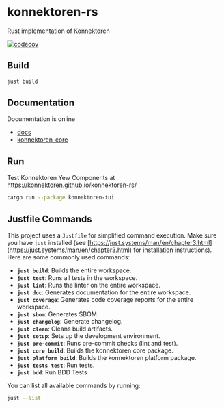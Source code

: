 # konnektoren-rs
Rust implementation of Konnektoren

[![codecov](https://codecov.io/gh/konnektoren/konnektoren-rs/branch/main/graph/badge.svg)](https://codecov.io/gh/konnektoren/konnektoren-rs)

## Build
```bash
just build
```

## Documentation

Documentation is online

* [docs](https://konnektoren.github.io/konnektoren-rs/docs/)
* [konnektoren_core](https://konnektoren.github.io/konnektoren-rs/doc/konnektoren_core/)

## Run

Test Konnektoren Yew Components at https://konnektoren.github.io/konnektoren-rs/

```bash
cargo run --package konnektoren-tui
```

## Justfile Commands

This project uses a `Justfile` for simplified command execution.  Make sure you have `just` installed (see [https://just.systems/man/en/chapter3.html](https://just.systems/man/en/chapter3.html) for installation instructions). Here are some commonly used commands:

*   **`just build`**: Builds the entire workspace.
*   **`just test`**: Runs all tests in the workspace.
*   **`just lint`**: Runs the linter on the entire workspace.
*   **`just doc`**: Generates documentation for the entire workspace.
*   **`just coverage`**: Generates code coverage reports for the entire workspace.
*   **`just sbom`**: Generates SBOM.
*   **`just changelog`**: Generate changelog.
*   **`just clean`**: Cleans build artifacts.
*   **`just setup`**: Sets up the development environment.
*   **`just pre-commit`**: Runs pre-commit checks (lint and test).
*   **`just core build`**: Builds the konnektoren core package.
*   **`just platform build`**: Builds the konnektoren platform package.
*   **`just tests test`**: Run tests.
*   **`just bdd`**: Run BDD Tests

You can list all available commands by running:
```bash
just --list
```
